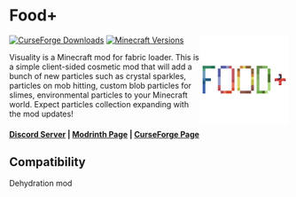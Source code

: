 # Food+

<img align="right" width="160" src="src/main/resources/assets/foodplusid/foodplusicon.png">

[![CurseForge Downloads](https://cf.way2muchnoise.eu/full_517224_downloads.svg)](https://www.curseforge.com/minecraft/mc-mods/food-pluss)
[![Minecraft Versions](https://cf.way2muchnoise.eu/versions/517224.svg)](https://www.curseforge.com/minecraft/mc-mods/food-pluss)

Visuality is a Minecraft mod for fabric loader. This is a simple client-sided cosmetic mod that will add a bunch of new
particles such as crystal sparkles, particles on mob hitting, custom blob particles for slimes, environmental particles
to your Minecraft world. Expect particles collection expanding with the mod updates!

#### [Discord Server](https://discord.gg/DcemWeskeZ) | [Modrinth Page](https://modrinth.com/mod/food-pluss) | [CurseForge Page](https://www.curseforge.com/minecraft/mc-mods/food-pluss)

## Compatibility

Dehydration mod


